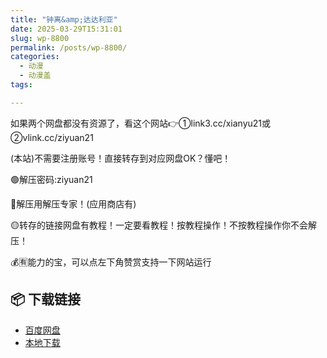 ```yaml
---
title: "钟离&amp;达达利亚"
date: 2025-03-29T15:31:01
slug: wp-8800
permalink: /posts/wp-8800/
categories:
  - 动漫
  - 动漫盖
tags:

---
```


如果两个网盘都没有资源了，看这个网站👉①link3.cc/xianyu21或②vlink.cc/ziyuan21

(本站)不需要注册账号！直接转存到对应网盘OK？懂吧！

🟢解压密码:ziyuan21

🔵解压用解压专家！(应用商店有)

🟡转存的链接网盘有教程！一定要看教程！按教程操作！不按教程操作你不会解压！

💰🈶能力的宝，可以点左下角赞赏支持一下网站运行

## 📦 下载链接
- [百度网盘](https://blziyuan21.com/pay-download/8800?key=e1aff72f2b&down_id=0)
- [本地下载](https://blziyuan21.com/pay-download/8800?key=e1aff72f2b&down_id=1)

